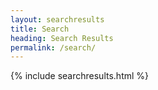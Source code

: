 ```yaml
---
layout: searchresults
title: Search
heading: Search Results
permalink: /search/
---
```


{% include searchresults.html %}
